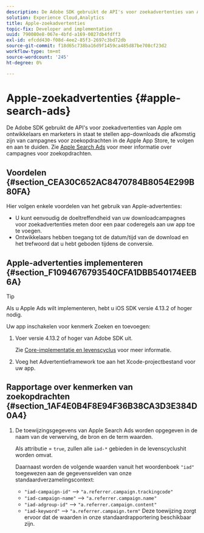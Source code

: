 ```yaml
---
description: De Adobe SDK gebruikt de API's voor zoekadvertenties van Apple om ontwikkelaars en marketers in staat te stellen app-downloads die afkomstig zijn van campagnes voor zoekopdrachten in de Apple App Store, te volgen en aan te duiden.
solution: Experience Cloud,Analytics
title: Apple-zoekadvertenties
topic-fix: Developer and implementation
uuid: 790080e8-067e-4bfd-a169-0027db4fdff3
exl-id: efcdd430-f08d-4ee2-85f3-2697c3bd72db
source-git-commit: f18d65c738ba16d9f1459ca485d87be708cf23d2
workflow-type: tm+mt
source-wordcount: '245'
ht-degree: 0%

---
```


# Apple-zoekadvertenties {#apple-search-ads}

De Adobe SDK gebruikt de API&#39;s voor zoekadvertenties van Apple om ontwikkelaars en marketers in staat te stellen app-downloads die afkomstig zijn van campagnes voor zoekopdrachten in de Apple App Store, te volgen en aan te duiden. Zie [Apple Search Ads](https://searchads.apple.com) voor meer informatie over campagnes voor zoekopdrachten.

## Voordelen {#section_CEA30C652AC8470784B8054E299B80FA}

Hier volgen enkele voordelen van het gebruik van Apple-advertenties:

* U kunt eenvoudig de doeltreffendheid van uw downloadcampagnes voor zoekadvertenties meten door een paar coderegels aan uw app toe te voegen.
* Ontwikkelaars hebben toegang tot de datum/tijd van de download en het trefwoord dat u hebt geboden tijdens de conversie.

## Apple-advertenties implementeren {#section_F1094676793540CFA1DBB540174EEB6A}

>[!TIP]
>
>Als u Apple Ads wilt implementeren, hebt u iOS SDK versie 4.13.2 of hoger nodig.

Uw app inschakelen voor kenmerk Zoeken en toevoegen:

1. Voer versie 4.13.2 of hoger van Adobe SDK uit.

   Zie [Core-implementatie en levenscyclus](/help/ios/getting-started/dev-qs.md) voor meer informatie.

1. Voeg het Advertentieframework toe aan het Xcode-projectbestand voor uw app.

## Rapportage over kenmerken van zoekopdrachten {#section_1AF4E0B4F8E94F36B38CA3D3E384D0A4}

1. De toewijzingsgegevens van Apple Search Ads worden opgegeven in de naam van de verwerving, de bron en de term waarden.

   Als attributie = `true`, zullen alle `iad-*` gebieden in de levenscyclushit worden omvat.

   Daarnaast worden de volgende waarden vanuit het woordenboek `"iad"` toegewezen aan de gegevensvelden van onze standaardverzamelingscontext:

   * `"iad-campaign-id"` --> `"a.referrer.campaign.trackingcode"`
   * `"iad-campaign-name"` —>  `"a.referrer.campaign.name"`
   * `"iad-adgroup-id"` —>  `"a.referrer.campaign.content"`
   * `"iad-keyword"` —>  `"a.referrer.campaign.term"`
   Deze toewijzing zorgt ervoor dat de waarden in onze standaardrapportering beschikbaar zijn.
